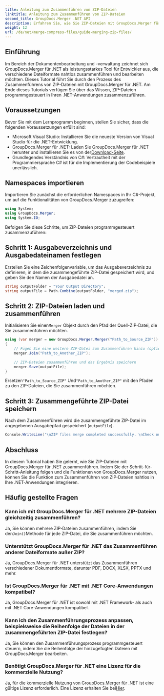```yaml
---
title: Anleitung zum Zusammenführen von ZIP-Dateien
linktitle: Anleitung zum Zusammenführen von ZIP-Dateien
second_title: GroupDocs.Merger .NET API
description: Erfahren Sie, wie Sie ZIP-Dateien mit GroupDocs.Merger für .NET programmgesteuert zusammenführen. Dieses Tutorial bietet eine ausführliche Anleitung für Entwickler.
weight: 12
url: /de/net/merge-compress-files/guide-merging-zip-files/
---
```

## Einführung
Im Bereich der Dokumentenbearbeitung und -verwaltung zeichnet sich GroupDocs.Merger für .NET als leistungsstarkes Tool für Entwickler aus, die verschiedene Dateiformate nahtlos zusammenführen und bearbeiten möchten. Dieses Tutorial führt Sie durch den Prozess des Zusammenführens von ZIP-Dateien mit GroupDocs.Merger für .NET. Am Ende dieses Tutorials verfügen Sie über das Wissen, ZIP-Dateien programmgesteuert in Ihren .NET-Anwendungen zusammenzuführen.
## Voraussetzungen
Bevor Sie mit dem Lernprogramm beginnen, stellen Sie sicher, dass die folgenden Voraussetzungen erfüllt sind:
- Microsoft Visual Studio: Installieren Sie die neueste Version von Visual Studio für die .NET-Entwicklung.
-  GroupDocs.Merger für .NET: Laden Sie GroupDocs.Merger für .NET herunter und installieren Sie es von der[Download-Seite](https://releases.groupdocs.com/merger/net/).
- Grundlegendes Verständnis von C#: Vertrautheit mit der Programmiersprache C# ist für die Implementierung der Codebeispiele unerlässlich.

## Namespaces importieren
Importieren Sie zunächst die erforderlichen Namespaces in Ihr C#-Projekt, um auf die Funktionalitäten von GroupDocs.Merger zuzugreifen:
```csharp
using System; 
using GroupDocs.Merger;
using System.IO;
```

Befolgen Sie diese Schritte, um ZIP-Dateien programmgesteuert zusammenzuführen:
## Schritt 1: Ausgabeverzeichnis und Ausgabedateinamen festlegen
Erstellen Sie eine Zeichenfolgenvariable, um das Ausgabeverzeichnis zu definieren, in dem die zusammengeführte ZIP-Datei gespeichert wird, und geben Sie den Namen der Ausgabedatei an.
```csharp
string outputFolder = "Your Output Directory";
string outputFile = Path.Combine(outputFolder, "merged.zip");
```
## Schritt 2: ZIP-Dateien laden und zusammenführen
 Initialisieren Sie einen`Merger` Objekt durch den Pfad der Quell-ZIP-Datei, die Sie zusammenführen möchten.
```csharp
using (var merger = new GroupDocs.Merger.Merger("Path_to_Source_ZIP"))
{
    // Fügen Sie eine weitere ZIP-Datei zum Zusammenführen hinzu (optional, Sie können mehrere hinzufügen)
    merger.Join("Path_to_Another_ZIP");
    
    // ZIP-Dateien zusammenführen und das Ergebnis speichern
    merger.Save(outputFile);
}
```
 Ersetzen`"Path_to_Source_ZIP"` Und`"Path_to_Another_ZIP"` mit den Pfaden zu den ZIP-Dateien, die Sie zusammenführen möchten.
## Schritt 3: Zusammengeführte ZIP-Datei speichern
Nach dem Zusammenführen wird die zusammengeführte ZIP-Datei im angegebenen Ausgabepfad gespeichert (`outputFile`).
```csharp
Console.WriteLine("\nZIP files merge completed successfully. \nCheck output in {0}", outputFolder);
```

## Abschluss
In diesem Tutorial haben Sie gelernt, wie Sie ZIP-Dateien mit GroupDocs.Merger für .NET zusammenführen. Indem Sie der Schritt-für-Schritt-Anleitung folgen und die Funktionen von GroupDocs.Merger nutzen, können Sie die Funktion zum Zusammenführen von ZIP-Dateien nahtlos in Ihre .NET-Anwendungen integrieren.

## Häufig gestellte Fragen
### Kann ich mit GroupDocs.Merger für .NET mehrere ZIP-Dateien gleichzeitig zusammenführen?
 Ja, Sie können mehrere ZIP-Dateien zusammenführen, indem Sie den`Join()`Methode für jede ZIP-Datei, die Sie zusammenführen möchten.
### Unterstützt GroupDocs.Merger für .NET das Zusammenführen anderer Dateiformate außer ZIP?
Ja, GroupDocs.Merger für .NET unterstützt das Zusammenführen verschiedener Dokumentformate, darunter PDF, DOCX, XLSX, PPTX und mehr.
### Ist GroupDocs.Merger für .NET mit .NET Core-Anwendungen kompatibel?
Ja, GroupDocs.Merger für .NET ist sowohl mit .NET Framework- als auch mit .NET Core-Anwendungen kompatibel.
### Kann ich den Zusammenführungsprozess anpassen, beispielsweise die Reihenfolge der Dateien in der zusammengeführten ZIP-Datei festlegen?
Ja, Sie können den Zusammenführungsprozess programmgesteuert steuern, indem Sie die Reihenfolge der hinzugefügten Dateien mit GroupDocs.Merger bearbeiten.
### Benötigt GroupDocs.Merger für .NET eine Lizenz für die kommerzielle Nutzung?
 Ja, für die kommerzielle Nutzung von GroupDocs.Merger für .NET ist eine gültige Lizenz erforderlich. Eine Lizenz erhalten Sie bei[Hier](https://purchase.groupdocs.com/buy).